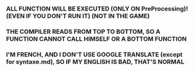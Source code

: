 ### ALL FUNCTION WILL BE EXECUTED (ONLY ON PreProcessing)! (EVEN IF YOU DON'T RUN IT) (NOT IN THE GAME)

### THE COMPILER READS FROM TOP TO BOTTOM, SO A FUNCTION CANNOT CALL HIMSELF OR A BOTTOM FUNCTION

### I'M FRENCH, AND I DON'T USE GOOGLE TRANSLATE (except for syntaxe.md), SO IF MY ENGLISH IS BAD, THAT'S NORMAL
